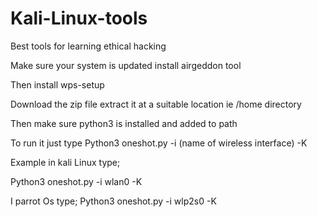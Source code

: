 # Kali-Linux-tools
Best tools for learning ethical hacking

Make sure your system is updated install airgeddon tool

Then install wps-setup

Download the zip file extract it at a suitable location ie /home directory 

Then make sure python3 is installed and added to path

To run it just type 
Python3 oneshot.py -i (name of wireless interface) -K

Example in kali Linux type;

Python3 oneshot.py -i wlan0 -K

I parrot Os type;
Python3 oneshot.py -i wlp2s0 -K